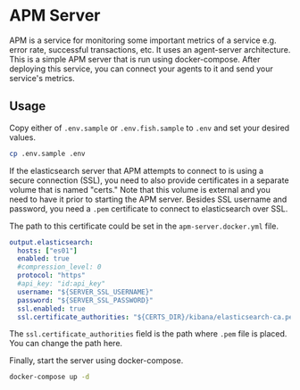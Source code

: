 # APM Server

APM is a service for monitoring some important metrics of a service e.g. error rate, successful transactions, etc. It uses an agent-server architecture. This is a simple APM server that is run using docker-compose. After deploying this service, you can connect your agents to it and send your service's metrics.


## Usage

Copy either of `.env.sample` or `.env.fish.sample` to `.env` and set your desired values.

```bash
cp .env.sample .env
```

If the elasticsearch server that APM attempts to connect to is using a secure connection (SSL), you need to also provide certificates in a separate volume that is named "certs." Note that this volume is external and you need to have it prior to starting the APM server. Besides SSL username and password, you need a `.pem` certificate to connect to elasticsearch over SSL.

The path to this certificate could be set in the `apm-server.docker.yml` file. 

```yaml
output.elasticsearch:
  hosts: ["es01"]
  enabled: true
  #compression_level: 0
  protocol: "https"
  #api_key: "id:api_key"
  username: "${SERVER_SSL_USERNAME}"
  password: "${SERVER_SSL_PASSWORD}"
  ssl.enabled: true
  ssl.certificate_authorities: "${CERTS_DIR}/kibana/elasticsearch-ca.pem"
```

The `ssl.certificate_authorities` field is the path where `.pem` file is placed. You can change the path here.

Finally, start the server using docker-compose.

```bash
docker-compose up -d
```

